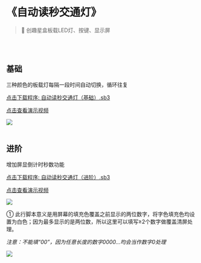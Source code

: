 # 《自动读秒交通灯》

> 🧰 创趣星盒板载LED灯、按键、显示屏

<br><br>

## 基础

三种颜色的板载灯每隔一段时间自动切换，循环往复

<a href="/tutorial/starbox_collection/sb3/01/自动读秒交通灯（基础）.sb3">点击下载程序: 自动读秒交通灯（基础）.sb3</a>

<a href="https://www.bilibili.com/video/BV1EBYazpEVv/?spm_id_from=333.1387.upload.video_card.click&vd_source=d34a80bae9d64a0c5a0716bd47877802" target="_blank">点击查看演示视频</a>

<img src="/images/01/自动读秒交通灯（基础）.png">

<br>
<br>

## 进阶

增加屏显倒计时秒数功能

<a href="/tutorial/starbox_collection/sb3/01/自动读秒交通灯（进阶）.sb3">点击下载程序: 自动读秒交通灯（进阶）.sb3</a>

<a href="https://www.bilibili.com/video/BV1BBYazpEJx/?spm_id_from=333.1387.upload.video_card.click&vd_source=d34a80bae9d64a0c5a0716bd47877802" target="_blank">点击查看演示视频</a>

<img src="/images/01/自动读秒交通灯（进阶）1.png">

<br>

① 此行脚本意义是用屏幕的填充色覆盖之前显示的两位数字，将字色填充色均设置为白色；因为最多显示的是两位数，所以这里可以填写≥2个数字做覆盖清屏处理。

*注意：不能填“00”，因为任意长度的数字0000...均会当作数字0处理*

<img src="/images/01/自动读秒交通灯（进阶）2.png">
